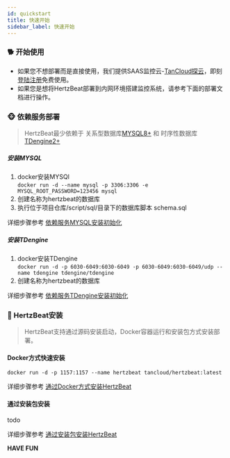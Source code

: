 ```yaml
---
id: quickstart  
title: 快速开始    
sidebar_label: 快速开始    
---
```


### 🐕 开始使用

- 如果您不想部署而是直接使用，我们提供SAAS监控云-[TanCloud探云](https://console.tancloud.cn)，即刻[登陆注册](https://console.tancloud.cn)免费使用。  
- 如果您是想将HertzBeat部署到内网环境搭建监控系统，请参考下面的部署文档进行操作。 

### 🐵 依赖服务部署   

> HertzBeat最少依赖于 关系型数据库[MYSQL8+](https://www.mysql.com/) 和 时序性数据库[TDengine2+](https://www.taosdata.com/getting-started)

##### 安装MYSQL  
1. docker安装MYSQl  
`docker run -d --name mysql -p 3306:3306 -e MYSQL_ROOT_PASSWORD=123456 mysql`   
2. 创建名称为hertzbeat的数据库  
3. 执行位于项目仓库/script/sql/目录下的数据库脚本 schema.sql    

详细步骤参考 [依赖服务MYSQL安装初始化](mysql-init.md)    

##### 安装TDengine   
1. docker安装TDengine   
`docker run -d -p 6030-6049:6030-6049 -p 6030-6049:6030-6049/udp --name tdengine tdengine/tdengine`     
2. 创建名称为hertzbeat的数据库

详细步骤参考 [依赖服务TDengine安装初始化](tdengine-init.md)   

### 🍞 HertzBeat安装   
> HertzBeat支持通过源码安装启动，Docker容器运行和安装包方式安装部署。  

#### Docker方式快速安装
`docker run -d -p 1157:1157 --name hertzbeat tancloud/hertzbeat:latest`  

详细步骤参考 [通过Docker方式安装HertzBeat](docker-deploy.md) 

#### 通过安装包安装   
todo  

详细步骤参考 [通过安装包安装HertzBeat](package-deploy.md) 

**HAVE FUN**
